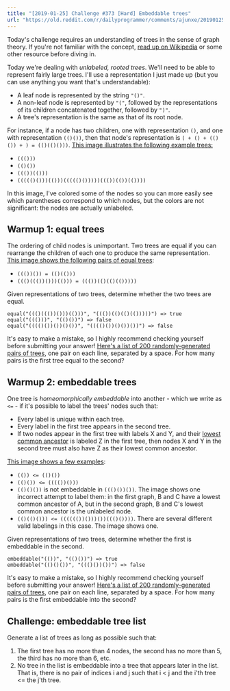 ```yaml
---
title: "[2019-01-25] Challenge #373 [Hard] Embeddable trees"
url: "https://old.reddit.com/r/dailyprogrammer/comments/ajunxe/20190125_challenge_373_hard_embeddable_trees/"
---
```


Today's challenge requires an understanding of trees in the sense of graph theory. If you're not familiar with the concept, [read up on Wikipedia](https://en.wikipedia.org/wiki/Tree_%28graph_theory%29) or some other resource before diving in.

Today we're dealing with *unlabeled, rooted trees*. We'll need to be able to represent fairly large trees. I'll use a representation I just made up (but you can use anything you want that's understandable):

* A leaf node is represented by the string `"()"`.
* A non-leaf node is represented by `"("`, followed by the representations of its children concatenated together, followed by `")"`.
* A tree's representation is the same as that of its root node.

For instance, if a node has two children, one with representation `()`, and one with representation `(()())`, then that node's representation is `( + () + (()()) + ) = (()(()()))`. [This image illustrates the following example trees:](https://i.imgur.com/2lkQS07.jpg)

* `((()))`
* `(()())`
* `((())(()))`
* `((((()()))(()))((((()()))))((())(())(())))`

In this image, I've colored some of the nodes so you can more easily see which parentheses correspond to which nodes, but the colors are not significant: the nodes are actually unlabeled.

## Warmup 1: equal trees

The ordering of child nodes is unimportant. Two trees are equal if you can rearrange the children of each one to produce the same representation. [This image shows the following pairs of equal trees](https://i.imgur.com/dpS44kV.jpg):

* `((())()) = (()(()))`
* `((()((())()))(())) = ((())(()(()(()))))`

Given representations of two trees, determine whether the two trees are equal.

    equal("((()((())()))(()))", "((())(()(()(()))))") => true
    equal("((()))", "(()())") => false
    equal("(((()())())()())", "(((()())()())())") => false

It's easy to make a mistake, so I highly recommend checking yourself before submitting your answer! [Here's a list of 200 randomly-generated pairs of trees](https://gist.githubusercontent.com/cosmologicon/be38523b48f7da5ab9c886fca94a57b4/raw/37abb03b7365ff17056f7f59beb77d999fd6c81b/tree-equal.txt), one pair on each line, separated by a space. For how many pairs is the first tree equal to the second?

## Warmup 2: embeddable trees

One tree is *homeomorphically embeddable* into another - which we write as `<=` - if it's possible to label the trees' nodes such that:

* Every label is unique within each tree.
* Every label in the first tree appears in the second tree.
* If two nodes appear in the first tree with labels X and Y, and their [lowest common ancestor](https://en.wikipedia.org/wiki/Lowest_common_ancestor) is labeled Z in the first tree, then nodes X and Y in the second tree must also have Z as their lowest common ancestor.

[This image shows a few examples](https://i.imgur.com/YmNC3cR.jpg):

* `(()) <= (()())`
* `(()()) <= (((())()))`
* `(()()())` is not embeddable in `((()())())`. The image shows one incorrect attempt to label them: in the first graph, B and C have a lowest common ancestor of A, but in the second graph, B and C's lowest common ancestor is the unlabeled node.
* `(()(()())) <= (((((())()))())((()())))`. There are several different valid labelings in this case. The image shows one.

Given representations of two trees, determine whether the first is embeddable in the second.

    embeddable("(())", "(()())") => true
    embeddable("(()()())", "((()())())") => false

It's easy to make a mistake, so I highly recommend checking yourself before submitting your answer! [Here's a list of 200 randomly-generated pairs of trees](https://gist.githubusercontent.com/cosmologicon/dcf49d29c563dfc36a3d1c5053124be4/raw/9c663c5a9071571f041d11b08bf3c8958a22b3dd/tree-embed.txt), one pair on each line, separated by a space. For how many pairs is the first embeddable into the second?

## Challenge: embeddable tree list

Generate a list of trees as long as possible such that:

1. The first tree has no more than 4 nodes, the second has no more than 5, the third has no more than 6, etc.
2. No tree in the list is embeddable into a tree that appears later in the list. That is, there is no pair of indices i and j such that i < j and the i'th tree <= the j'th tree.